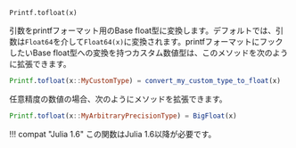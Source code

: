 ```
Printf.tofloat(x)
```

引数をprintfフォーマット用のBase float型に変換します。デフォルトでは、引数は`Float64`を介して`Float64(x)`に変換されます。printfフォーマットにフックしたいBase float型への変換を持つカスタム数値型は、このメソッドを次のように拡張できます。

```julia
Printf.tofloat(x::MyCustomType) = convert_my_custom_type_to_float(x)
```

任意精度の数値の場合、次のようにメソッドを拡張できます。

```julia
Printf.tofloat(x::MyArbitraryPrecisionType) = BigFloat(x)
```

!!! compat "Julia 1.6"
    この関数はJulia 1.6以降が必要です。

